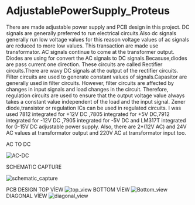 # AdjustablePowerSupply_Proteus
There are made adjustable power supply and PCB design in this project.
DC signals are generally preferred to run electrical circuits.Also dc signals generally run low voltage values for this reason voltage values of ac signals are reduced to more low values.
This transaction are made use transformator. AC signals continue to come at the transformer output.
Diodes are using for convert the AC signals to DC signals.Becasuse,diodes are pass current one direction.
These circuits are called Rectifier circuits.There are wavy DC signals at the output of the rectifier circuits.
Filter circuits are used to generate constant values of signals.Capasitor are generally used in filter circuits.
However, filter circuits are affected by changes in input signals and load changes in the circuit.
Therefore, regulation circuits are used to ensure that the output voltage value always takes a constant value independent of the load and the input signal.
Zener diode,transistor or regulation ICs can be used in regulated circuits.
I was used 7812 integrated for +12V DC ,7805 integrated for +5V DC,7912 integrated for -12V DC ,7905 integrated for -5V DC  and LM317T integrated for 0-15V DC adjustable power supply.
Also, there are 2*(12V AC) and 24V AC values at transformator output and 220V AC at transformator input too.

AC TO DC

![AC-DC](https://github.com/huseyinbali/AdjustablePowerSupply_Proteus/assets/137905457/9aff36dd-e59e-4931-a551-29e2f4e2d7c3)

SCHEMATIC CAPTURE

![schematic_capture](https://github.com/huseyinbali/AdjustablePowerSupply_Proteus/assets/137905457/5bdccbf0-31ac-43d9-8565-3c3fcb95bfba)

PCB DESIGN
TOP VİEW
![top_view](https://github.com/huseyinbali/AdjustablePowerSupply_Proteus/assets/137905457/913ec6cb-3d73-47b8-b8ff-961cba5f5d7f)
BOTTOM VİEW
![Bottom_view](https://github.com/huseyinbali/AdjustablePowerSupply_Proteus/assets/137905457/5d9cd912-8d4c-408f-afb0-8cf257e93253)
DIAGONAL VİEW
![diagonal_view](https://github.com/huseyinbali/AdjustablePowerSupply_Proteus/assets/137905457/4ea90a45-303c-436c-93b0-ae86f6c76e74)
